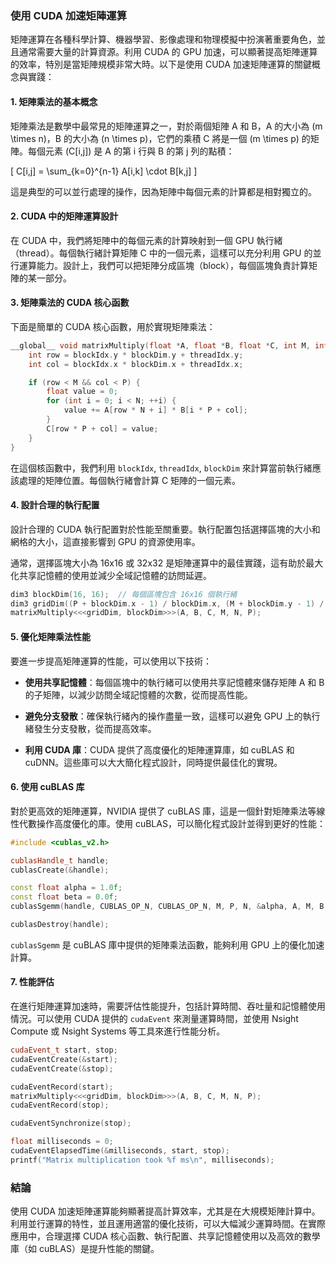 ### 使用 CUDA 加速矩陣運算

矩陣運算在各種科學計算、機器學習、影像處理和物理模擬中扮演著重要角色，並且通常需要大量的計算資源。利用 CUDA 的 GPU 加速，可以顯著提高矩陣運算的效率，特別是當矩陣規模非常大時。以下是使用 CUDA 加速矩陣運算的關鍵概念與實踐：

#### 1. **矩陣乘法的基本概念**
矩陣乘法是數學中最常見的矩陣運算之一，對於兩個矩陣 A 和 B，A 的大小為 \(m \times n\)，B 的大小為 \(n \times p\)，它們的乘積 C 將是一個 \(m \times p\) 的矩陣。每個元素 \(C[i,j]\) 是 A 的第 i 行與 B 的第 j 列的點積：

\[
C[i,j] = \sum_{k=0}^{n-1} A[i,k] \cdot B[k,j]
\]

這是典型的可以並行處理的操作，因為矩陣中每個元素的計算都是相對獨立的。

#### 2. **CUDA 中的矩陣運算設計**
在 CUDA 中，我們將矩陣中的每個元素的計算映射到一個 GPU 執行緒（thread）。每個執行緒計算矩陣 C 中的一個元素，這樣可以充分利用 GPU 的並行運算能力。設計上，我們可以把矩陣分成區塊（block），每個區塊負責計算矩陣的某一部分。

#### 3. **矩陣乘法的 CUDA 核心函數**
下面是簡單的 CUDA 核心函數，用於實現矩陣乘法：

```cpp
__global__ void matrixMultiply(float *A, float *B, float *C, int M, int N, int P) {
    int row = blockIdx.y * blockDim.y + threadIdx.y;
    int col = blockIdx.x * blockDim.x + threadIdx.x;

    if (row < M && col < P) {
        float value = 0;
        for (int i = 0; i < N; ++i) {
            value += A[row * N + i] * B[i * P + col];
        }
        C[row * P + col] = value;
    }
}
```

在這個核函數中，我們利用 `blockIdx`, `threadIdx`, `blockDim` 來計算當前執行緒應該處理的矩陣位置。每個執行緒會計算 C 矩陣的一個元素。

#### 4. **設計合理的執行配置**
設計合理的 CUDA 執行配置對於性能至關重要。執行配置包括選擇區塊的大小和網格的大小，這直接影響到 GPU 的資源使用率。

通常，選擇區塊大小為 16x16 或 32x32 是矩陣運算中的最佳實踐，這有助於最大化共享記憶體的使用並減少全域記憶體的訪問延遲。

```cpp
dim3 blockDim(16, 16);  // 每個區塊包含 16x16 個執行緒
dim3 gridDim((P + blockDim.x - 1) / blockDim.x, (M + blockDim.y - 1) / blockDim.y);  // 計算所需的網格大小
matrixMultiply<<<gridDim, blockDim>>>(A, B, C, M, N, P);
```

#### 5. **優化矩陣乘法性能**
要進一步提高矩陣運算的性能，可以使用以下技術：

- **使用共享記憶體**：每個區塊中的執行緒可以使用共享記憶體來儲存矩陣 A 和 B 的子矩陣，以減少訪問全域記憶體的次數，從而提高性能。
  
- **避免分支發散**：確保執行緒內的操作盡量一致，這樣可以避免 GPU 上的執行緒發生分支發散，從而提高效率。

- **利用 CUDA 庫**：CUDA 提供了高度優化的矩陣運算庫，如 cuBLAS 和 cuDNN。這些庫可以大大簡化程式設計，同時提供最佳化的實現。

#### 6. **使用 cuBLAS 库**
對於更高效的矩陣運算，NVIDIA 提供了 cuBLAS 庫，這是一個針對矩陣乘法等線性代數操作高度優化的庫。使用 cuBLAS，可以簡化程式設計並得到更好的性能：

```cpp
#include <cublas_v2.h>

cublasHandle_t handle;
cublasCreate(&handle);

const float alpha = 1.0f;
const float beta = 0.0f;
cublasSgemm(handle, CUBLAS_OP_N, CUBLAS_OP_N, M, P, N, &alpha, A, M, B, N, &beta, C, M);

cublasDestroy(handle);
```

`cublasSgemm` 是 cuBLAS 庫中提供的矩陣乘法函數，能夠利用 GPU 上的優化加速計算。

#### 7. **性能評估**
在進行矩陣運算加速時，需要評估性能提升，包括計算時間、吞吐量和記憶體使用情況。可以使用 CUDA 提供的 `cudaEvent` 來測量運算時間，並使用 Nsight Compute 或 Nsight Systems 等工具來進行性能分析。

```cpp
cudaEvent_t start, stop;
cudaEventCreate(&start);
cudaEventCreate(&stop);

cudaEventRecord(start);
matrixMultiply<<<gridDim, blockDim>>>(A, B, C, M, N, P);
cudaEventRecord(stop);

cudaEventSynchronize(stop);

float milliseconds = 0;
cudaEventElapsedTime(&milliseconds, start, stop);
printf("Matrix multiplication took %f ms\n", milliseconds);
```

### 結論
使用 CUDA 加速矩陣運算能夠顯著提高計算效率，尤其是在大規模矩陣計算中。利用並行運算的特性，並且運用適當的優化技術，可以大幅減少運算時間。在實際應用中，合理選擇 CUDA 核心函數、執行配置、共享記憶體使用以及高效的數學庫（如 cuBLAS）是提升性能的關鍵。